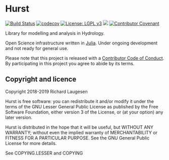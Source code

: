 # Hurst

[![Build Status](https://travis-ci.org/tinyrock/hurst.svg?branch=master)](https://travis-ci.org/tinyrock/hurst)
[![codecov](https://codecov.io/gh/tinyrock/hurst/branch/master/graph/badge.svg)](https://codecov.io/gh/tinyrock/hurst)
[![License: LGPL v3](https://img.shields.io/badge/License-LGPL%20v3-blue.svg)](https://www.gnu.org/licenses/lgpl-3.0)
[![](https://img.shields.io/badge/docs-dev-blue.svg)](https://tinyrock.github.io/hurst/dev)
[![Contributor Covenant](https://img.shields.io/badge/Contributor%20Covenant-v1.4%20adopted-ff69b4.svg)](CODE_OF_CONDUCT.md)

Library for modelling and analysis in Hydrology.

Open Science infrastructure written in [Julia](https://julialang.org/). Under ongoing development and not ready for general use.

Please note that this project is released with a [Contributor Code of Conduct](CODE_OF_CONDUCT.md). By participating in this project you agree to abide by its terms.

## Copyright and licence

Copyright 2018-2019 Richard Laugesen

Hurst is free software: you can redistribute it and/or modify
it under the terms of the GNU Lesser General Public License as published by
the Free Software Foundation, either version 3 of the License, or
(at your option) any later version.

Hurst is distributed in the hope that it will be useful,
but WITHOUT ANY WARRANTY; without even the implied warranty of
MERCHANTABILITY or FITNESS FOR A PARTICULAR PURPOSE.  See the
GNU General Public License for more details.

See COPYING.LESSER and COPYING
